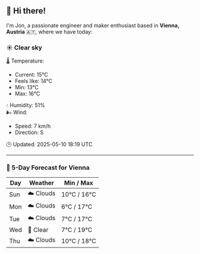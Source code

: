 ## 👋 Hi there!

I'm Jon, a passionate engineer and maker enthusiast based in **Vienna, Austria** 🇦🇹, where we have today:

### ☀️ Clear sky 

🌡️ Temperature: 
* Current: 15°C
* Feels like: 14°C
* Min: 13°C 
* Max: 16°C  

💧 Humidity: 51%  
🌬️ Wind: 
* Speed: 7 km/h 
* Direction: S  

🕒 Updated: 2025-05-10 18:19 UTC

---

### 📅 5-Day Forecast for Vienna

| Day | Weather | Min / Max |
|-----|---------|------------|
| Sun | ☁️ Clouds | 10°C / 16°C |
| Mon | ☁️ Clouds | 6°C / 17°C |
| Tue | ☁️ Clouds | 7°C / 17°C |
| Wed | 🌙 Clear | 7°C / 19°C |
| Thu | ☁️ Clouds | 10°C / 18°C |
